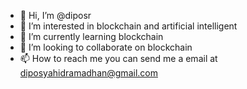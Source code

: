 - 👋 Hi, I’m @diposr
- 👀 I’m interested in blockchain and artificial intelligent
- 🌱 I’m currently learning blockchain
- 💞️ I’m looking to collaborate on blockchain
- 📫 How to reach me you can send me a email at diposyahidramadhan@gmail.com

<!---
diposr/diposr is a ✨ special ✨ repository because its `README.md` (this file) appears on your GitHub profile.
You can click the Preview link to take a look at your changes.
--->
